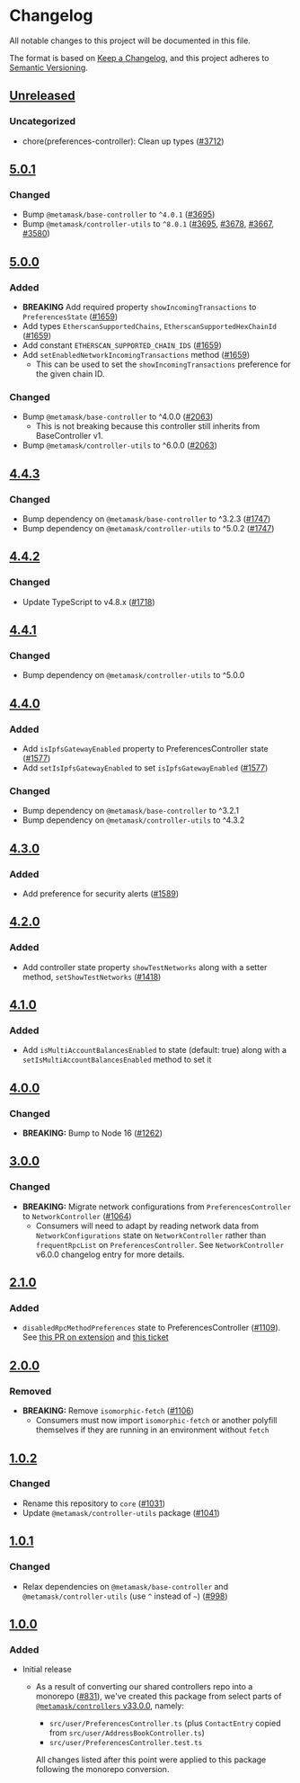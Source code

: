 # Changelog
All notable changes to this project will be documented in this file.

The format is based on [Keep a Changelog](https://keepachangelog.com/en/1.0.0/),
and this project adheres to [Semantic Versioning](https://semver.org/spec/v2.0.0.html).

## [Unreleased]
### Uncategorized
- chore(preferences-controller): Clean up types ([#3712](https://github.com/MetaMask/controllers.git/pull/3712))

## [5.0.1]
### Changed
- Bump `@metamask/base-controller` to `^4.0.1` ([#3695](https://github.com/MetaMask/core/pull/3695))
- Bump `@metamask/controller-utils` to `^8.0.1` ([#3695](https://github.com/MetaMask/core/pull/3695), [#3678](https://github.com/MetaMask/core/pull/3678), [#3667](https://github.com/MetaMask/core/pull/3667), [#3580](https://github.com/MetaMask/core/pull/3580))

## [5.0.0]
### Added
- **BREAKING** Add required property `showIncomingTransactions` to `PreferencesState` ([#1659](https://github.com/MetaMask/core/pull/1659))
- Add types `EtherscanSupportedChains`, `EtherscanSupportedHexChainId` ([#1659](https://github.com/MetaMask/core/pull/1659))
- Add constant `ETHERSCAN_SUPPORTED_CHAIN_IDS` ([#1659](https://github.com/MetaMask/core/pull/1659))
- Add `setEnabledNetworkIncomingTransactions` method ([#1659](https://github.com/MetaMask/core/pull/1659))
  - This can be used to set the `showIncomingTransactions` preference for the given chain ID.

### Changed
- Bump `@metamask/base-controller` to ^4.0.0 ([#2063](https://github.com/MetaMask/core/pull/2063))
  - This is not breaking because this controller still inherits from BaseController v1.
- Bump `@metamask/controller-utils` to ^6.0.0 ([#2063](https://github.com/MetaMask/core/pull/2063))

## [4.4.3]
### Changed
- Bump dependency on `@metamask/base-controller` to ^3.2.3 ([#1747](https://github.com/MetaMask/core/pull/1747))
- Bump dependency on `@metamask/controller-utils` to ^5.0.2 ([#1747](https://github.com/MetaMask/core/pull/1747))

## [4.4.2]
### Changed
- Update TypeScript to v4.8.x ([#1718](https://github.com/MetaMask/core/pull/1718))

## [4.4.1]
### Changed
- Bump dependency on `@metamask/controller-utils` to ^5.0.0

## [4.4.0]
### Added
- Add `isIpfsGatewayEnabled` property to PreferencesController state ([#1577](https://github.com/MetaMask/core/pull/1577))
- Add `setIsIpfsGatewayEnabled` to set `isIpfsGatewayEnabled` ([#1577](https://github.com/MetaMask/core/pull/1577))

### Changed
- Bump dependency on `@metamask/base-controller` to ^3.2.1
- Bump dependency on `@metamask/controller-utils` to ^4.3.2

## [4.3.0]
### Added
- Add preference for security alerts ([#1589](https://github.com/MetaMask/core/pull/1589))

## [4.2.0]
### Added
- Add controller state property `showTestNetworks` along with a setter method, `setShowTestNetworks` ([#1418](https://github.com/MetaMask/core/pull/1418))

## [4.1.0]
### Added
- Add `isMultiAccountBalancesEnabled` to state (default: true) along with a `setIsMultiAccountBalancesEnabled` method to set it

## [4.0.0]
### Changed
- **BREAKING:** Bump to Node 16 ([#1262](https://github.com/MetaMask/core/pull/1262))

## [3.0.0]
### Changed
- **BREAKING:** Migrate network configurations from `PreferencesController` to `NetworkController` ([#1064](https://github.com/MetaMask/core/pull/1064))
  - Consumers will need to adapt by reading network data from `NetworkConfigurations` state on `NetworkController` rather than `frequentRpcList` on `PreferencesController`. See `NetworkController` v6.0.0 changelog entry for more details.

## [2.1.0]
### Added
- `disabledRpcMethodPreferences` state to PreferencesController ([#1109](https://github.com/MetaMask/core/pull/1109)). See [this PR on extension](https://github.com/MetaMask/metamask-extension/pull/17308) and [this ticket](https://github.com/MetaMask/metamask-mobile/issues/5676)

## [2.0.0]
### Removed
- **BREAKING:** Remove `isomorphic-fetch` ([#1106](https://github.com/MetaMask/controllers/pull/1106))
  - Consumers must now import `isomorphic-fetch` or another polyfill themselves if they are running in an environment without `fetch`

## [1.0.2]
### Changed
- Rename this repository to `core` ([#1031](https://github.com/MetaMask/controllers/pull/1031))
- Update `@metamask/controller-utils` package ([#1041](https://github.com/MetaMask/controllers/pull/1041))

## [1.0.1]
### Changed
- Relax dependencies on `@metamask/base-controller` and `@metamask/controller-utils` (use `^` instead of `~`) ([#998](https://github.com/MetaMask/core/pull/998))

## [1.0.0]
### Added
- Initial release
  - As a result of converting our shared controllers repo into a monorepo ([#831](https://github.com/MetaMask/core/pull/831)), we've created this package from select parts of [`@metamask/controllers` v33.0.0](https://github.com/MetaMask/core/tree/v33.0.0), namely:
    - `src/user/PreferencesController.ts` (plus `ContactEntry` copied from `src/user/AddressBookController.ts`)
    - `src/user/PreferencesController.test.ts`

    All changes listed after this point were applied to this package following the monorepo conversion.

[Unreleased]: https://github.com/MetaMask/controllers.git/compare/@metamask/preferences-controller@5.0.1...HEAD
[5.0.1]: https://github.com/MetaMask/controllers.git/compare/@metamask/preferences-controller@5.0.0...@metamask/preferences-controller@5.0.1
[5.0.0]: https://github.com/MetaMask/controllers.git/compare/@metamask/preferences-controller@4.4.3...@metamask/preferences-controller@5.0.0
[4.4.3]: https://github.com/MetaMask/controllers.git/compare/@metamask/preferences-controller@4.4.2...@metamask/preferences-controller@4.4.3
[4.4.2]: https://github.com/MetaMask/controllers.git/compare/@metamask/preferences-controller@4.4.1...@metamask/preferences-controller@4.4.2
[4.4.1]: https://github.com/MetaMask/controllers.git/compare/@metamask/preferences-controller@4.4.0...@metamask/preferences-controller@4.4.1
[4.4.0]: https://github.com/MetaMask/controllers.git/compare/@metamask/preferences-controller@4.3.0...@metamask/preferences-controller@4.4.0
[4.3.0]: https://github.com/MetaMask/controllers.git/compare/@metamask/preferences-controller@4.2.0...@metamask/preferences-controller@4.3.0
[4.2.0]: https://github.com/MetaMask/controllers.git/compare/@metamask/preferences-controller@4.1.0...@metamask/preferences-controller@4.2.0
[4.1.0]: https://github.com/MetaMask/controllers.git/compare/@metamask/preferences-controller@4.0.0...@metamask/preferences-controller@4.1.0
[4.0.0]: https://github.com/MetaMask/controllers.git/compare/@metamask/preferences-controller@3.0.0...@metamask/preferences-controller@4.0.0
[3.0.0]: https://github.com/MetaMask/controllers.git/compare/@metamask/preferences-controller@2.1.0...@metamask/preferences-controller@3.0.0
[2.1.0]: https://github.com/MetaMask/controllers.git/compare/@metamask/preferences-controller@2.0.0...@metamask/preferences-controller@2.1.0
[2.0.0]: https://github.com/MetaMask/controllers.git/compare/@metamask/preferences-controller@1.0.2...@metamask/preferences-controller@2.0.0
[1.0.2]: https://github.com/MetaMask/controllers.git/compare/@metamask/preferences-controller@1.0.1...@metamask/preferences-controller@1.0.2
[1.0.1]: https://github.com/MetaMask/controllers.git/compare/@metamask/preferences-controller@1.0.0...@metamask/preferences-controller@1.0.1
[1.0.0]: https://github.com/MetaMask/controllers.git/releases/tag/@metamask/preferences-controller@1.0.0
